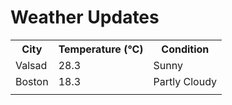 # Weather Updates

<!-- WEATHER-UPDATE-START -->
<table><tr><th>City</th><th>Temperature (°C)</th><th>Condition</th></tr><tr><td>Valsad</td><td>28.3</td><td>Sunny</td></tr><tr><td>Boston</td><td>18.3</td><td>Partly Cloudy</td></tr><tr><td></td><td></td><td></td></tr></table>
<!-- WEATHER-UPDATE-END -->
